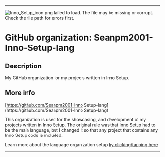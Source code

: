 
***

![Inno_Setup_icon.png failed to load. The file may be missing or corrupt. Check the file path for errors first.](/AdditionalInfo/1/Seanpm2001-Inno-Setup-lang/Inno_Setup_icon.png)

# GitHub organization: Seanpm2001-Inno-Setup-lang

## Description

My GitHub organization for my projects written in Inno Setup.

## More info

[https://github.com/Seanpm2001-Inno Setup-lang](https://github.com/Seanpm2001-Inno Setup-lang)

This organization is used for the showcasing, and development of my projects written in Inno Setup. The original rule was that Inno Setup had to be the main language, but I changed it so that any project that contains any Inno Setup code is included.

Learn more about the language organization setup [by clicking/tapping here](/AdditionalInfo/LanguageOrgs/README.md)

***

